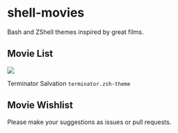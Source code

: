shell-movies
============

Bash and ZShell themes inspired by great films.

## Movie List

![](http://i.imgur.com/Qz9xV.png)

Terminator Salvation `terminator.zsh-theme`

## Movie Wishlist

Please make your suggestions as issues or pull requests.

